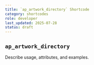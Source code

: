 ```yaml
---
title: `ap_artwork_directory` Shortcode
category: shortcodes
role: developer
last_updated: 2025-07-28
status: draft
---
```


## `ap_artwork_directory`

Describe usage, attributes, and examples.
